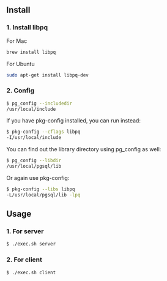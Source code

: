 ## Install 
### 1. Install libpq
For Mac 
```bash
brew install libpq
```
For Ubuntu
```bash
sudo apt-get install libpq-dev
```
### 2. Config
```bash
$ pg_config --includedir
/usr/local/include
```

If you have pkg-config installed, you can run instead:
```bash
$ pkg-config --cflags libpq
-I/usr/local/include
```

You can find out the library directory using pg_config as well:
```bash
$ pg_config --libdir
/usr/local/pgsql/lib
```

Or again use pkg-config:
```bash
$ pkg-config --libs libpq
-L/usr/local/pgsql/lib -lpq
```
## Usage
### 1. For server
```bash
$ ./exec.sh server
```     
### 2. For client
```bash
$ ./exec.sh client
```     

